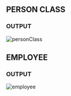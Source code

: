 ## PERSON CLASS

  ### OUTPUT
  
![personClass](https://user-images.githubusercontent.com/72550470/95684598-62739f80-0c25-11eb-8270-0a7b62a6a268.PNG)

## EMPLOYEE
  ### OUTPUT
![employee](https://user-images.githubusercontent.com/72550470/95684590-54be1a00-0c25-11eb-97f8-71fdea086f38.PNG)

